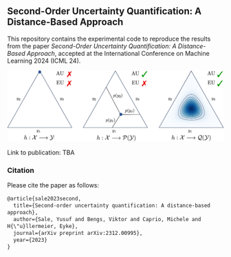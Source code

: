## Second-Order Uncertainty Quantification: A Distance-Based Approach
This repository contains the experimental code to reproduce the results from the paper *Second-Order Uncertainty Quantification: A Distance-Based Approach*, accepted at the International Conference on Machine Learning 2024 (ICML 24).

![Alt text](https://github.com/YSale/uq-distance/blob/main/uq_aware.png)

Link to publication: TBA


### Citation
Please cite the paper as follows:

```
@article{sale2023second,
  title={Second-order uncertainty quantification: A distance-based approach},
  author={Sale, Yusuf and Bengs, Viktor and Caprio, Michele and H{\"u}llermeier, Eyke},
  journal={arXiv preprint arXiv:2312.00995},
  year={2023}
}
```
